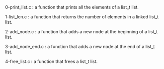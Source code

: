 0-print_list.c : a function that prints all the elements of a list_t list.

1-list_len.c :  a function that returns the number of elements in a linked list_t list.

2-add_node.c : a function that adds a new node at the beginning of a list_t list.

3-add_node_end.c : a function that adds a new node at the end of a list_t list.

4-free_list.c : a function that frees a list_t list.
